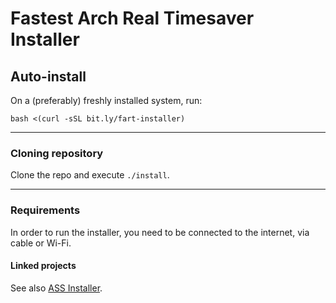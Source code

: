 # Fastest Arch Real Timesaver Installer

## Auto-install

On a (preferably) freshly installed system, run:

```
bash <(curl -sSL bit.ly/fart-installer)
```

<hr>

### Cloning repository

Clone the repo and execute `./install`.

<hr>

### Requirements

In order to run the installer, you need to be connected to the internet, via
cable or Wi-Fi.

#### Linked projects

See also [ASS Installer](https://github.com/theedoran/ASS).
